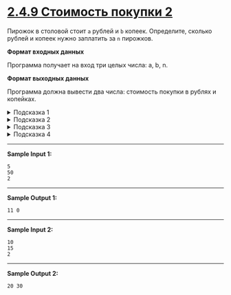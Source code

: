 # [2.4.9 Стоимость покупки 2](https://stepik.org/lesson/917014/step/10?unit=922793)
Пирожок в столовой стоит `a` рублей и `b` копеек. Определите, сколько рублей и копеек нужно заплатить за 
`n` пирожков.

**Формат входных данных**

Программа получает на вход три целых числа: a, b, n.

**Формат выходных данных**

Программа должна вывести два числа: стоимость покупки в рублях и копейках.

<details>
<summary>Подсказка 1</summary>

Переводите рубли в копейки.

</details>

<details>
<summary>Подсказка 2</summary>

Суммируете копейки и умножайте на количество пирожков.

</details>
<details>
<summary>Подсказка 3</summary>

Для вывода суммы рублей используете  деление нацело (т.е. берете результат пункта два и делите нацело на число копеек в одном рубле).

</details>
<details>
<summary>Подсказка 4</summary>

Для вывода суммы копеек используете остаток от деления (т.е. берете результат пункта два и применяете остаток от деления).


</details>

___
**Sample Input 1:**
```
5
50
2
```
___
**Sample Output 1:**
```
11 0
```
___
**Sample Input 2:**
```
10
15
2
```
___
**Sample Output 2:**
```
20 30
```